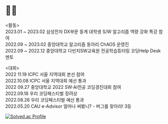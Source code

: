 # 🧑‍💻

<활동>  
  2023.01 ~ 2023.02 삼성전자 DX부문 동계 대학생 S/W 알고리즘 역량 강화 특강 참여  
  2022.09 ~ 2023.02 중앙대학교 알고리즘 동아리 ChAOS 운영진  
  2022.09 ~ 2022.12 중앙대학교 다빈치SW교육원 전공학습튜터링 코딩Help Desk 멘토

<대회>  
  2022 11.19 ICPC 서울 지역대회 본선 참여  
  2022.10.08 ICPC 서울 지역대회 예선 통과  
  2022 09.27 중앙대학교 2022 SW‧AI전공 코딩경진대회 참여  
  2022.09.18 우리 코딩페스티벌 장려상  
  2022.08.26 우리 코딩페스티벌 예선 통과  
  2022.05.20 CAU e-Advisor 얼마나 써봤니? - 버그를 찾아라! 3등  

[![Solved.ac Profile](http://mazassumnida.wtf/api/v2/generate_badge?boj=boulce)](https://solved.ac/boulce/)
